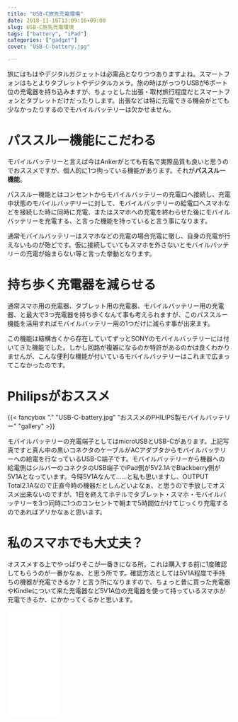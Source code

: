 ```yaml
---
title: "USB-C旅先充電環境"
date: 2018-11-18T13:09:16+09:00
slug: USB-C旅先充電環境
tags: ["battery", "iPad"]
categories: ["gadget"]
cover: "USB-C-battery.jpg"

---
```


旅にはもはやデジタルガジェットは必需品となりつつありますよね。スマートフォンはもとよりタブレットやデジタルカメラ。旅の時はがっつりUSBが6ポート位の充電器を持ち込みますが、ちょっとした出張・取材旅行程度だとスマートフォンとタブレットだけだったりします。出張などは特に充電できる機会がとても少なかったりするのでモバイルバッテリーは欠かせません。

# パススルー機能にこだわる

モバイルバッテリーと言えば今はAnkerがとても有名で実際品質も良いと思うのでおススメですが、個人的に1つ拘っている機能があります。それが**パススルー機能**。

パススルー機能とはコンセントからモバイルバッテリーの充電口へ接続し、充電中状態のモバイルバッテリーに対して、モバイルバッテリーの給電口へスマホなどを接続した時に同時に充電、またはスマホへの充電を終わらせた後にモバイルバッテリーを充電する、と言った機能を持っていると言う事になります。

通常モバイルバッテリーはスマホなどの充電の場合充電に徹し、自身の充電が行えないものが殆どです。仮に接続していてもスマホを外さないとモバイルバッテリーの充電が始まらない等と言った挙動となります。

# 持ち歩く充電器を減らせる

通常スマホ用の充電器、タブレット用の充電器、モバイルバッテリー用の充電器、と最大で3つ充電器を持ち歩くなんて事も考えられますが、このパススルー機能を活用すればモバイルバッテリー用の1つだけに減らす事が出来ます。

この機能は結構古くから存在していてずっとSONYのモバイルバッテリーには付いてきた機能でした。しかし回路が複雑になるのか特許があるのかは良くわかりませんが、こんな便利な機能が付いているモバイルバッテリーはこれまで広まってこなかったのです。

# Philipsがおススメ

{{< fancybox "." "USB-C-battery.jpg" "おススメのPHILIPS製モバイルバッテリー" "gallery" >}}

モバイルバッテリーの充電端子としてはmicroUSBとUSB-Cがあります。上記写真ですと真ん中の黒いコネクタのケーブルがACアダプタからモバイルバッテリーへの給電を行なっているUSB-C端子です。モバイルバッテリーから機器への給電側はシルバーのコネクタのUSB端子でiPad側が5V2.1AでBlackberry側が5V1Aとなっています。今時5V1Aなんて……と私も思いますし、OUTPUT Total2.1Aなので正直今時の機器だとしんどいよなぁ、と思うので手放しでオススメ出来ないのですが、1日を終えてホテルでタブレット・スマホ・モバイルバッテリーを3つ同時に1つのコンセントで朝まで5時間位かけてじっくり充電するのであればアリかなぁと思います。

# 私のスマホでも大丈夫？

オススメする上でやっぱりそこが一番きになる所。これは購入する前に1度確認してもらうのが一番かなぁ、と思う所です。確認方法としては5V1A程度で手持ちの機器が充電できるか？と言う所になりますので、ちょっと昔に買った充電器やKindleについて来た充電器など5V1A位の充電器を使って持っているスマホが充電できるか、にかかってくるかと思います。


<iframe style="width:120px;height:240px;" marginwidth="0" marginheight="0" scrolling="no" frameborder="0" src="//rcm-fe.amazon-adsystem.com/e/cm?lt1=_blank&bc1=000000&IS2=1&bg1=FFFFFF&fc1=000000&lc1=0000FF&t=kerurudigit-22&language=ja_JP&o=9&p=8&l=as4&m=amazon&f=ifr&ref=as_ss_li_til&asins=B07HF2BMCK&linkId=6db7461833f670d76afe8acbd85148b6"></iframe>

